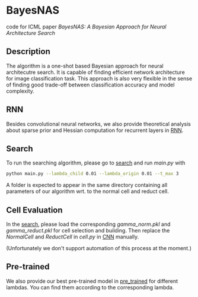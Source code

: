 # BayesNAS
code for ICML paper *BayesNAS: A Bayesian Approach for Neural Architecture Search*

## Description
The algorithm is a one-shot based Bayesian approach for neural architecutre search. It is capable of finding efficient network architecture for image classification task. This approach is also very flexible in the sense of finding good trade-off between classification accuracy and model complexity.

## RNN
Besides convolutional neural networks, we also provide theoretical analysis about sparse prior and Hessian computation for recurrent layers in [RNN](./RNN.pdf).

## Search
To run the searching algorithm, please go to [search](./search) and run *main.py* with
```bash
python main.py --lambda_child 0.01 --lambda_origin 0.01 --t_max 3
```
A folder is expected to appear in the same directory containing all parameters of our algorithm wrt. to the normal cell and reduct cell.  

## Cell Evaluation
In the [search](./search), please load the corresponding *gamma_norm.pkl* and *gamma_reduct.pkl* for cell selection and building. Then replace the *NormalCell* and *ReductCell* in *cell.py* in [CNN](./CNN) manually.

(Unfortunately we don't support automation of this process at the moment.)

## Pre-trained
We also provide our best pre-trained model in [pre_trained](./CNN/pre_trained) for different lambdas. You can find them according to the corresponding lambda.

